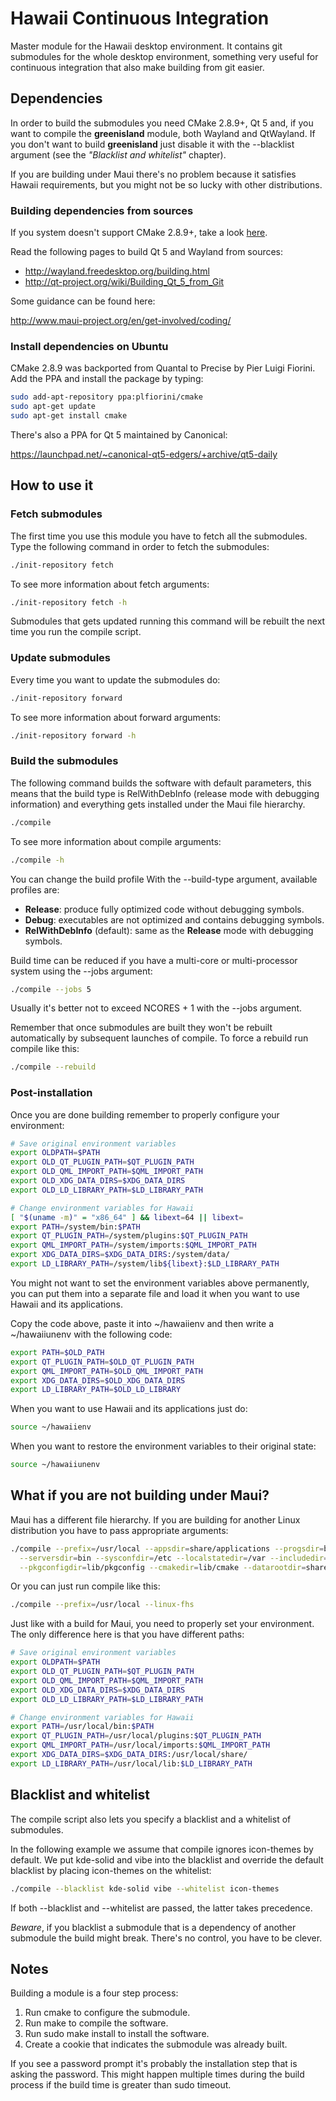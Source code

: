 Hawaii Continuous Integration
=============================

Master module for the Hawaii desktop environment.
It contains git submodules for the whole desktop environment, something
very useful for continuous integration that also make building from git
easier.

Dependencies
------------

In order to build the submodules you need CMake 2.8.9+, Qt 5 and,
if you want to compile the **greenisland** module, both Wayland and
QtWayland.  If you don't want to build **greenisland** just disable
it with the --blacklist argument (see the *"Blacklist and whitelist"*
chapter).

If you are building under Maui there's no problem because it satisfies
Hawaii requirements, but you might not be so lucky with other distributions.

### Building dependencies from sources

If you system doesn't support CMake 2.8.9+, take a look [here](http://www.cmake.org/cmake/resources/software.html).

Read the following pages to build Qt 5 and Wayland from sources:

* http://wayland.freedesktop.org/building.html
* http://qt-project.org/wiki/Building_Qt_5_from_Git

Some guidance can be found here:

http://www.maui-project.org/en/get-involved/coding/

### Install dependencies on Ubuntu

CMake 2.8.9 was backported from Quantal to Precise by Pier Luigi Fiorini.
Add the PPA and install the package by typing:

```sh
sudo add-apt-repository ppa:plfiorini/cmake
sudo apt-get update
sudo apt-get install cmake
```

There's also a PPA for Qt 5 maintained by Canonical:

https://launchpad.net/~canonical-qt5-edgers/+archive/qt5-daily

How to use it
-------------

### Fetch submodules

The first time you use this module you have to fetch all the submodules.
Type the following command in order to fetch the submodules:

```sh
./init-repository fetch
```

To see more information about fetch arguments:

```sh
./init-repository fetch -h
```

Submodules that gets updated running this command will be rebuilt the next
time you run the compile script.

### Update submodules

Every time you want to update the submodules do:

```sh
./init-repository forward
```

To see more information about forward arguments:

```sh
./init-repository forward -h
```

### Build the submodules

The following command builds the software with default parameters, this means
that the build type is RelWithDebInfo (release mode with debugging information)
and everything gets installed under the Maui file hierarchy.

```sh
./compile
```

To see more information about compile arguments:

```sh
./compile -h
```

You can change the build profile With the --build-type argument, available
profiles are:

* **Release**: produce fully optimized code without debugging symbols.
* **Debug**: executables are not optimized and contains debugging
  symbols.
* **RelWithDebInfo** (default): same as the **Release** mode with
  debugging symbols.

Build time can be reduced if you have a multi-core or multi-processor system
using the --jobs argument:

```sh
./compile --jobs 5
```

Usually it's better not to exceed NCORES + 1 with the --jobs argument.

Remember that once submodules are built they won't be rebuilt automatically
by subsequent launches of compile.  To force a rebuild run compile like this:

```sh
./compile --rebuild
```

### Post-installation

Once you are done building remember to properly configure your environment:

```sh
# Save original environment variables
export OLDPATH=$PATH
export OLD_QT_PLUGIN_PATH=$QT_PLUGIN_PATH
export OLD_QML_IMPORT_PATH=$QML_IMPORT_PATH
export OLD_XDG_DATA_DIRS=$XDG_DATA_DIRS
export OLD_LD_LIBRARY_PATH=$LD_LIBRARY_PATH

# Change environment variables for Hawaii
[ "$(uname -m)" = "x86_64" ] && libext=64 || libext=
export PATH=/system/bin:$PATH
export QT_PLUGIN_PATH=/system/plugins:$QT_PLUGIN_PATH
export QML_IMPORT_PATH=/system/imports:$QML_IMPORT_PATH
export XDG_DATA_DIRS=$XDG_DATA_DIRS:/system/data/
export LD_LIBRARY_PATH=/system/lib${libext}:$LD_LIBRARY_PATH
```

You might not want to set the environment variables above permanently, you can
put them into a separate file and load it when you want to use Hawaii and
its applications.

Copy the code above, paste it into ~/hawaiienv and then write a ~/hawaiiunenv
with the following code:

```sh
export PATH=$OLD_PATH
export QT_PLUGIN_PATH=$OLD_QT_PLUGIN_PATH
export QML_IMPORT_PATH=$OLD_QML_IMPORT_PATH
export XDG_DATA_DIRS=$OLD_XDG_DATA_DIRS
export LD_LIBRARY_PATH=$OLD_LD_LIBRARY
```

When you want to use Hawaii and its applications just do:

```sh
source ~/hawaiienv
```

When you want to restore the environment variables to their original state:

```sh
source ~/hawaiiunenv
```

What if you are not building under Maui?
----------------------------------------

Maui has a different file hierarchy. If you are building for another
Linux distribution you have to pass appropriate arguments:

```sh
./compile --prefix=/usr/local --appsdir=share/applications --progsdir=bin \
  --serversdir=bin --sysconfdir=/etc --localstatedir=/var --includedir=include \
  --pkgconfigdir=lib/pkgconfig --cmakedir=lib/cmake --datarootdir=share
```

Or you can just run compile like this:

```sh
./compile --prefix=/usr/local --linux-fhs
```

Just like with a build for Maui, you need to properly set your environment.
The only difference here is that you have different paths:

```sh
# Save original environment variables
export OLDPATH=$PATH
export OLD_QT_PLUGIN_PATH=$QT_PLUGIN_PATH
export OLD_QML_IMPORT_PATH=$QML_IMPORT_PATH
export OLD_XDG_DATA_DIRS=$XDG_DATA_DIRS
export OLD_LD_LIBRARY_PATH=$LD_LIBRARY_PATH

# Change environment variables for Hawaii
export PATH=/usr/local/bin:$PATH
export QT_PLUGIN_PATH=/usr/local/plugins:$QT_PLUGIN_PATH
export QML_IMPORT_PATH=/usr/local/imports:$QML_IMPORT_PATH
export XDG_DATA_DIRS=$XDG_DATA_DIRS:/usr/local/share/
export LD_LIBRARY_PATH=/usr/local/lib:$LD_LIBRARY_PATH
```

Blacklist and whitelist
-----------------------

The compile script also lets you specify a blacklist and a whitelist
of submodules.

In the following example we assume that compile ignores icon-themes by
default. We put kde-solid and vibe into the blacklist and override the
default blacklist by placing icon-themes on the whitelist:

```sh
./compile --blacklist kde-solid vibe --whitelist icon-themes
```

If both --blacklist and --whitelist are passed, the latter takes
precedence.

*Beware*, if you blacklist a submodule that is a dependency of another
submodule the build might break.  There's no control, you have to be clever.

Notes
-----

Building a module is a four step process:

 1. Run cmake to configure the submodule.
 2. Run make to compile the software.
 3. Run sudo make install to install the software.
 4. Create a cookie that indicates the submodule was already built.

If you see a password prompt it's probably the installation step that
is asking the password.  This might happen multiple times during the
build process if the build time is greater than sudo timeout.
